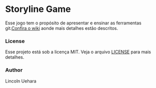 # Storyline Game

Esse jogo tem o propósito de apresentar e ensinar as ferramentas git.[Confira o wiki](https://github.com/LincolnUehara/storylineGame/wiki) aonde mais detalhes estão descritos.

### License

Esse projeto está sob a licença MIT. Veja o arquivo [LICENSE](https://github.com/LincolnUehara/storylineGame/blob/master/LICENSE.txt) para mais detalhes.

### Author

Lincoln Uehara
